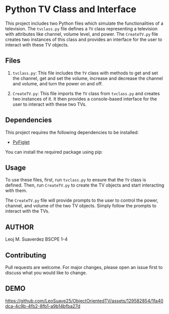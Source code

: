 # Python TV Class and Interface

This project includes two Python files which simulate the functionalities of a television. The `tvclass.py` file defines a `TV` class representing a television with attributes like channel, volume level, and power. The `CreateTV.py` file creates two instances of this class and provides an interface for the user to interact with these TV objects.

## Files

1. `tvclass.py`: This file includes the `TV` class with methods to get and set the channel, get and set the volume, increase and decrease the channel and volume, and turn the power on and off.

2. `CreateTV.py`: This file imports the `TV` class from `tvclass.py` and creates two instances of it. It then provides a console-based interface for the user to interact with these two TVs.

## Dependencies

This project requires the following dependencies to be installed:

- [PyFiglet](https://pypi.org/project/pyfiglet/)

You can install the required package using pip:

## Usage

To use these files, first, run `tvclass.py` to ensure that the `TV` class is defined. Then, run `CreateTV.py` to create the TV objects and start interacting with them.

The `CreateTV.py` file will provide prompts to the user to control the power, channel, and volume of the two TV objects. Simply follow the prompts to interact with the TVs.

## AUTHOR

Leoj M. Suaverdez BSCPE 1-4

## Contributing

Pull requests are welcome. For major changes, please open an issue first to discuss what you would like to change.

## DEMO



https://github.com/LeoSuave25/ObjectOrientedTV/assets/129582854/1fa40dca-4c9b-4fb2-8fb1-a9b14bfba27d



